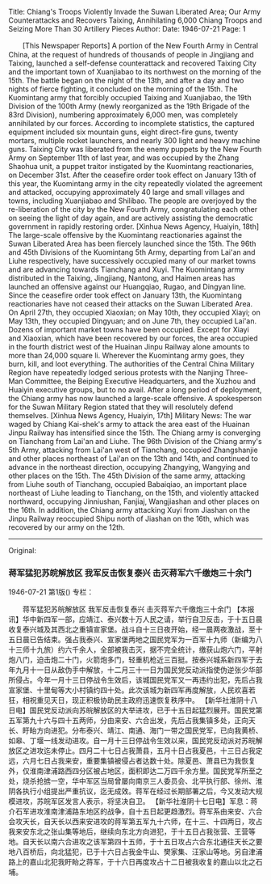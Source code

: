 Title: Chiang's Troops Violently Invade the Suwan Liberated Area; Our Army Counterattacks and Recovers Taixing, Annihilating 6,000 Chiang Troops and Seizing More Than 30 Artillery Pieces
Author:
Date: 1946-07-21
Page: 1

　　[This Newspaper Reports] A portion of the New Fourth Army in Central China, at the request of hundreds of thousands of people in Jingjiang and Taixing, launched a self-defense counterattack and recovered Taixing City and the important town of Xuanjiabao to its northwest on the morning of the 15th. The battle began on the night of the 13th, and after a day and two nights of fierce fighting, it concluded on the morning of the 15th. The Kuomintang army that forcibly occupied Taixing and Xuanjiabao, the 19th Division of the 100th Army (newly reorganized as the 19th Brigade of the 83rd Division), numbering approximately 6,000 men, was completely annihilated by our forces. According to incomplete statistics, the captured equipment included six mountain guns, eight direct-fire guns, twenty mortars, multiple rocket launchers, and nearly 300 light and heavy machine guns. Taixing City was liberated from the enemy puppets by the New Fourth Army on September 11th of last year, and was occupied by the Zhang Shaohua unit, a puppet traitor instigated by the Kuomintang reactionaries, on December 31st. After the ceasefire order took effect on January 13th of this year, the Kuomintang army in the city repeatedly violated the agreement and attacked, occupying approximately 40 large and small villages and towns, including Xuanjiabao and Shilibao. The people are overjoyed by the re-liberation of the city by the New Fourth Army, congratulating each other on seeing the light of day again, and are actively assisting the democratic government in rapidly restoring order.
    [Xinhua News Agency, Huaiyin, 18th] The large-scale offensive by the Kuomintang reactionaries against the Suwan Liberated Area has been fiercely launched since the 15th. The 96th and 45th Divisions of the Kuomintang 5th Army, departing from Lai'an and Liuhe respectively, have successively occupied many of our market towns and are advancing towards Tianchang and Xuyi. The Kuomintang army distributed in the Taixing, Jingjiang, Nantong, and Haimen areas has launched an offensive against our Huangqiao, Rugao, and Dingyan line. Since the ceasefire order took effect on January 13th, the Kuomintang reactionaries have not ceased their attacks on the Suwan Liberated Area. On April 27th, they occupied Xiaoxian; on May 10th, they occupied Xiayi; on May 13th, they occupied Dingyuan; and on June 7th, they occupied Lai'an. Dozens of important market towns have been occupied. Except for Xiayi and Xiaoxian, which have been recovered by our forces, the area occupied in the fourth district west of the Huainan Jinpu Railway alone amounts to more than 24,000 square li. Wherever the Kuomintang army goes, they burn, kill, and loot everything. The authorities of the Central China Military Region have repeatedly lodged serious protests with the Nanjing Three-Man Committee, the Beiping Executive Headquarters, and the Xuzhou and Huaiyin executive groups, but to no avail. After a long period of deployment, the Chiang army has now launched a large-scale offensive. A spokesperson for the Suwan Military Region stated that they will resolutely defend themselves.
    [Xinhua News Agency, Huaiyin, 17th] Military News: The war waged by Chiang Kai-shek's army to attack the area east of the Huainan Jinpu Railway has intensified since the 15th. The Chiang army is converging on Tianchang from Lai'an and Liuhe. The 96th Division of the Chiang army's 5th Army, attacking from Lai'an west of Tianchang, occupied Zhangshanjie and other places northeast of Lai'an on the 13th and 14th, and continued to advance in the northeast direction, occupying Zhangying, Wangying and other places on the 15th. The 45th Division of the same army, attacking from Liuhe south of Tianchang, occupied Babaiqiao, an important place northeast of Liuhe leading to Tianchang, on the 15th, and violently attacked northward, occupying Jinniushan, Fanjiaj, Wangjiashan and other places on the 16th. In addition, the Chiang army attacking Xuyi from Jiashan on the Jinpu Railway reoccupied Shipu north of Jiashan on the 16th, which was recovered by our army on the 12th.



<hr /> 

Original: 


### 蒋军猛犯苏皖解放区  我军反击恢复泰兴  击灭蒋军六千缴炮三十余门

1946-07-21
第1版()
专栏：

　　蒋军猛犯苏皖解放区
    我军反击恢复泰兴
    击灭蒋军六千缴炮三十余门
    【本报讯】华中新四军一部，应靖江、泰兴数十万人民之请，举行自卫反击，于十五日晨收复泰兴城及其西北之重镇宣家堡。战斗自十三日夜开始，经一晨两夜激战，至十五日晨已告结束。强占我泰兴、宣家堡两地之国民党军为一百军十九师（新编为八十三师十九旅）约六千余人，全部被我击灭，据不完全统计，缴获山炮六门，平射炮八门，迫击炮二十门，火箭炮多门，轻重机枪近三百挺。按泰兴城系新四军于去年九月十一日从敌伪手中解放，十二月三十一日为国民党反动派指使伪逆张少华部所侵占。今年一月十三日停战令生效后，该城国民党军又一再违约出犯，先后占我宣家堡、十里甸等大小村镇约四十处。此次该城为新四军再度解放，人民欢喜若狂，相祝重见天日，现正积极协助民主政府迅速恢复秩序中。
    【新华社淮阴十八日电】国民党反动派向苏皖解放区的大举进攻，已于十五日起猛烈展开。国民党第五军第九十六与四十五两师，分由来安、六合出发，先后占我集镇多处，正向天长、盱眙方向进犯。分布泰兴、靖江、南通、海门一带之国民党军，已向我黄桥、如皋、丁堰一线发动进攻。自一月十三日停战令生效以来，国民党反动派对苏皖解放区之进攻迄未停止。四月二十七日占我萧县，五月十日占我夏邑，十三日占我定远，六月七日占我来安，重要集镇被侵占者达数十处。除夏邑、萧县已为我恢复外，仅淮南津浦路西四分区被占地区，面积即达二万四千余方里。国民党军所至之处，烧杀抢掳一空，华中军区当局曾屡向南京三人委员会、北平执行部、徐州、淮阴各执行小组提出严重抗议，迄无成效。蒋军在经过长期部署之后，今又发动大规模进攻，苏皖军区发言人表示，将坚决自卫。
    【新华社淮阴十七日电】军息：蒋介石军进攻淮南津浦路东地区的战争，自十五日起更趋激烈。蒋军系由来安、六合会攻天长，自天长以西来安进攻的蒋军第五军九十六师，在十三、十四两日，攻占我来安东北之张山集等地后，继续向东北方向进犯，于十五日占我张营、王营等地。自天长以南六合进攻之该军第四十五师，于十五日攻占六合东北通往天长之要地八百桥后，向北猛犯，已于十六日占我金牛山、樊家集、汪家山等地。另自津浦路上的嘉山北犯我盱眙之蒋军，于十六日再度攻占十二日被我收复的嘉山以北之石埔。
